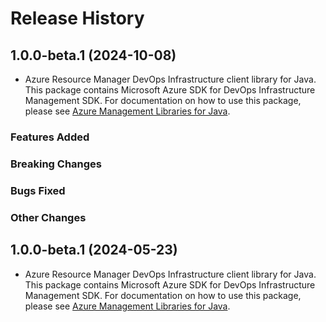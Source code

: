 # Release History

## 1.0.0-beta.1 (2024-10-08)

- Azure Resource Manager DevOps Infrastructure client library for Java. This package contains Microsoft Azure SDK for DevOps Infrastructure Management SDK. For documentation on how to use this package, please see [Azure Management Libraries for Java](https://aka.ms/azsdk/java/mgmt).

### Features Added

### Breaking Changes

### Bugs Fixed

### Other Changes

## 1.0.0-beta.1 (2024-05-23)

- Azure Resource Manager DevOps Infrastructure client library for Java. This package contains Microsoft Azure SDK for DevOps Infrastructure Management SDK. For documentation on how to use this package, please see [Azure Management Libraries for Java](https://aka.ms/azsdk/java/mgmt).
